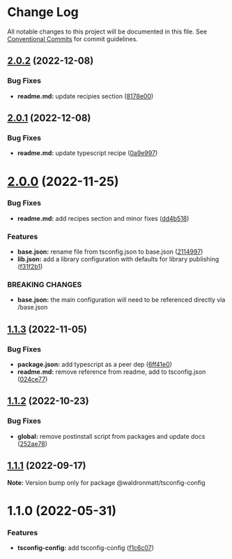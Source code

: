 # Change Log

All notable changes to this project will be documented in this file.
See [Conventional Commits](https://conventionalcommits.org) for commit guidelines.

## [2.0.2](https://github.com/waldronmatt/shareable-configs/compare/@waldronmatt/tsconfig-config@2.0.1...@waldronmatt/tsconfig-config@2.0.2) (2022-12-08)

### Bug Fixes

- **readme.md:** update recipies section ([8178e00](https://github.com/waldronmatt/shareable-configs/commit/8178e00b830725d8be405534b5f5ee9e55380c47))

## [2.0.1](https://github.com/waldronmatt/shareable-configs/compare/@waldronmatt/tsconfig-config@2.0.0...@waldronmatt/tsconfig-config@2.0.1) (2022-12-08)

### Bug Fixes

- **readme.md:** update typescript recipe ([0a9e997](https://github.com/waldronmatt/shareable-configs/commit/0a9e997d23bcfe3962161356b446a5cfa04a8af5))

# [2.0.0](https://github.com/waldronmatt/shareable-configs/compare/@waldronmatt/tsconfig-config@1.1.3...@waldronmatt/tsconfig-config@2.0.0) (2022-11-25)

### Bug Fixes

- **readme.md:** add recipes section and minor fixes ([dd4b518](https://github.com/waldronmatt/shareable-configs/commit/dd4b51845ae980dc6dca8a2fbf4c7796c95e8663))

### Features

- **base.json:** rename file from tsconfig.json to base.json ([2114997](https://github.com/waldronmatt/shareable-configs/commit/21149972d7270c2ffabb63935a0bfb3f1dc5587c))
- **lib.json:** add a library configuration with defaults for library publishing ([f31f2b1](https://github.com/waldronmatt/shareable-configs/commit/f31f2b1e427bf5cd6b1009278c229acf85e9c0ce))

### BREAKING CHANGES

- **base.json:** the main configuration will need to be referenced directly via /base.json

## [1.1.3](https://github.com/waldronmatt/shareable-configs/compare/@waldronmatt/tsconfig-config@1.1.2...@waldronmatt/tsconfig-config@1.1.3) (2022-11-05)

### Bug Fixes

- **package.json:** add typescript as a peer dep ([6ff41e0](https://github.com/waldronmatt/shareable-configs/commit/6ff41e056136988a9f38f3e84c1914665db40bfe))
- **readme.md:** remove reference from readme, add to tsconfig.json ([024ce77](https://github.com/waldronmatt/shareable-configs/commit/024ce7786400d16a947aad8a6a75dd9bc1c2bf63))

## [1.1.2](https://github.com/waldronmatt/shareable-configs/compare/@waldronmatt/tsconfig-config@1.1.1...@waldronmatt/tsconfig-config@1.1.2) (2022-10-23)

### Bug Fixes

- **global:** remove postinstall script from packages and update docs ([252ae78](https://github.com/waldronmatt/shareable-configs/commit/252ae787ec89902f130ee28d2af63255fdfabb4d))

## [1.1.1](https://github.com/waldronmatt/shareable-configs/compare/@waldronmatt/tsconfig-config@1.1.0...@waldronmatt/tsconfig-config@1.1.1) (2022-09-17)

**Note:** Version bump only for package @waldronmatt/tsconfig-config

# 1.1.0 (2022-05-31)

### Features

- **tsconfig-config:** add tsconfig-config ([f1c6c07](https://github.com/waldronmatt/shareable-configs/commit/f1c6c0771433cf20fef3417f834859366c4b8c9c))

